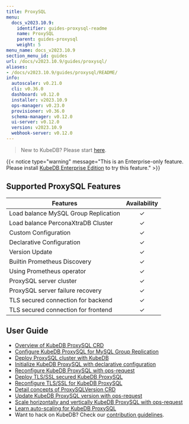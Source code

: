 ```yaml
---
title: ProxySQL
menu:
  docs_v2023.10.9:
    identifier: guides-proxysql-readme
    name: ProxySQL
    parent: guides-proxysql
    weight: 5
menu_name: docs_v2023.10.9
section_menu_id: guides
url: /docs/v2023.10.9/guides/proxysql/
aliases:
- /docs/v2023.10.9/guides/proxysql/README/
info:
  autoscaler: v0.21.0
  cli: v0.36.0
  dashboard: v0.12.0
  installer: v2023.10.9
  ops-manager: v0.23.0
  provisioner: v0.36.0
  schema-manager: v0.12.0
  ui-server: v0.12.0
  version: v2023.10.9
  webhook-server: v0.12.0
---
```


> New to KubeDB? Please start [here](/docs/v2023.10.9/README).

{{< notice type="warning" message="This is an Enterprise-only feature. Please install [KubeDB Enterprise Edition](/docs/v2023.10.9/setup/install/enterprise) to try this feature." >}}

## Supported ProxySQL Features

| Features                             | Availability |
| ------------------------------------ | :----------: |
| Load balance MySQL Group Replication |   &#10003;   |
| Load balance PerconaXtraDB Cluster   |   &#10003;   |
| Custom Configuration                 |   &#10003;   |
| Declarative Configuration            |   &#10003;   |
| Version Update                       |   &#10003;   |
| Builtin Prometheus Discovery         |   &#10003;   |
| Using Prometheus operator            |   &#10003;   |
| ProxySQL server cluster              |   &#10003;   |
| ProxySQL server failure recovery     |   &#10003;   |
| TLS secured connection for backend   |   &#10003;   |
| TLS secured connection for frontend  |   &#10003;   |

## User Guide

- [Overview of KubeDB ProxySQL CRD](/docs/v2023.10.9/guides/proxysql/concepts/proxysql/) 
- [Configure KubeDB ProxySQL for MySQL Group Replication](/docs/v2023.10.9/guides/proxysql/quickstart/mysqlgrp/)
- [Deploy ProxySQL cluster with KubeDB](/docs/v2023.10.9/guides/proxysql/clustering/proxysql-cluster/) 
- [Initialize KubeDB ProxySQL with declarative configuration](/docs/v2023.10.9/guides/proxysql/concepts/declarative-configuration/) 
- [Reconfigure KubeDB ProxySQL with ops-request](/docs/v2023.10.9/guides/proxysql/concepts/opsrequest/)
- [Deploy TLS/SSL secured KubeDB ProxySQL](/docs/v2023.10.9/guides/proxysql/tls/configure/)
- [Reconfigure TLS/SSL for KubeDB ProxySQL](/docs/v2023.10.9/guides/proxysql/reconfigure-tls/cluster/)
- [Detail concepts of ProxySQLVersion CRD](/docs/v2023.10.9/guides/proxysql/concepts/proxysql-version/)
- [Update KubeDB ProxySQL version with ops-request](/docs/v2023.10.9/guides/proxysql/update-version/cluster/)
- [Scale horizontally and vertically KubeDB ProxySQL with ops-request](/docs/v2023.10.9/guides/proxysql/scaling/horizontal-scaling/cluster/)
- [Learn auto-scaling for KubeDB ProxySQL](/docs/v2023.10.9/guides/proxysql/autoscaler/compute/cluster/)
- Want to hack on KubeDB? Check our [contribution guidelines](/docs/v2023.10.9/CONTRIBUTING).
